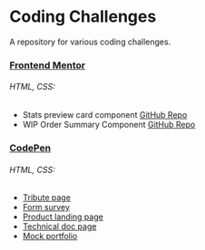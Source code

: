 # Coding Challenges
A repository for various coding challenges.

### [Frontend Mentor](www.frontendmentor.io)
###### HTML, CSS:
- Stats preview card component [GitHub Repo](https://github.com/DinoJetPilot/code-2-self/tree/main/coding-challenges/stats-preview-card-component)
- WIP Order Summary Component [GitHub Repo](https://github.com/DinoJetPilot/code-2-self/tree/main/coding-challenges/order-summary-component-main) 

### [CodePen](codepen.io)
###### HTML, CSS:
- [Tribute page](https://codepen.io/jmillet/pen/GREbZMr) 
- [Form survey](https://codepen.io/jmillet/pen/eYEOdoW) 
- [Product landing page](https://codepen.io/jmillet/pen/JjyPQXQ) 
- [Technical doc page](https://codepen.io/jmillet/pen/rNzNoWN)
- [Mock portfolio](https://codepen.io/jmillet/pen/JjydQVz) 
